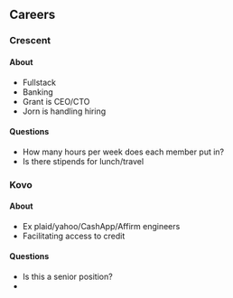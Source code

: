 ## Careers
### Crescent
#### About
- Fullstack
- Banking
- Grant is CEO/CTO
- Jorn is handling hiring
#### Questions
- How many hours per week does each member put in?
- Is there stipends for lunch/travel
### Kovo
#### About
- Ex plaid/yahoo/CashApp/Affirm engineers
- Facilitating access to credit
#### Questions
- Is this a senior position?
- 